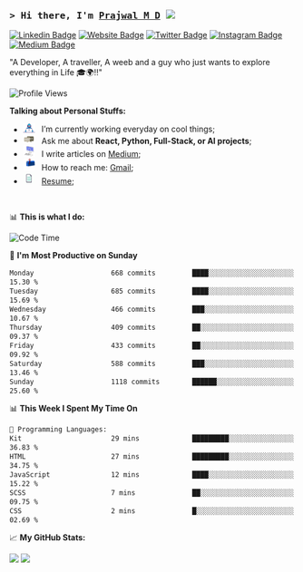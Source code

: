 ### <samp>&gt; Hi there, I'm <a href="https://prajwalmd.vercel.app/" target="_blank">Prajwal M D</a> <img src="https://media.giphy.com/media/hvRJCLFzcasrR4ia7z/giphy.gif" width="25"> </samp>

[![Linkedin Badge](https://img.shields.io/badge/-LinkedIn-0e76a8?style=flat-square&logo=Linkedin&logoColor=white)](https://www.linkedin.com/in/prajwal-m-d)
[![Website Badge](https://img.shields.io/badge/Website-3b5998?style=flat-square&logo=google-chrome&logoColor=white)](https://prajwalmd.vercel.app/)
[![Twitter Badge](https://img.shields.io/badge/-Twitter-00acee?style=flat-square&logo=Twitter&logoColor=white)](https://x.com/PrajwalMD18)
[![Instagram Badge](https://img.shields.io/badge/-Instagram-e4405f?style=flat-square&logo=Instagram&logoColor=white)](https://www.instagram.com/_.praj.wal._/)
[![Medium Badge](https://img.shields.io/badge/medium-%2312100E.svg?&style=for-square&logo=medium&logoColor=white)](https://medium.com/@prajju.18gryphon)

"A Developer, A traveller, A weeb and a guy who just wants to explore everything in Life 🎓🌍‼️"

![Profile Views](https://komarev.com/ghpvc/?username=Prajwal18-MD&label=Profile%20views&color=0e75b6&style=flat)  

**Talking about Personal Stuffs:**

- <img src="assets/developer.gif" width="21" />&nbsp;&nbsp; I’m currently working everyday on cool things;
- <img src="assets/message.gif" width="21" />&nbsp;&nbsp; Ask me about **React, Python, Full-Stack, or AI projects**;
- <img src="assets/laptop.gif" width="21" />&nbsp;&nbsp; I write articles on [Medium](https://medium.com/@prajju.18gryphon);
- <img src="assets/letterbox.gif" width="21" />&nbsp;&nbsp; How to reach me: [Gmail](prajju.18gryphon@gmail.com);
- <img src="assets/doc.gif" width="21" />&nbsp;&nbsp; [Resume](https://portfoliochatbot-h3zm.onrender.com/resume);

</br>

📊 **This is what I do:**
<!--START_SECTION:waka-->
![Code Time](http://img.shields.io/badge/Code%20Time-37%20hrs%2019%20mins-blue)

📅 **I'm Most Productive on Sunday** 

```text
Monday                   668 commits         ████░░░░░░░░░░░░░░░░░░░░░   15.30 % 
Tuesday                  685 commits         ████░░░░░░░░░░░░░░░░░░░░░   15.69 % 
Wednesday                466 commits         ███░░░░░░░░░░░░░░░░░░░░░░   10.67 % 
Thursday                 409 commits         ██░░░░░░░░░░░░░░░░░░░░░░░   09.37 % 
Friday                   433 commits         ██░░░░░░░░░░░░░░░░░░░░░░░   09.92 % 
Saturday                 588 commits         ███░░░░░░░░░░░░░░░░░░░░░░   13.46 % 
Sunday                   1118 commits        ██████░░░░░░░░░░░░░░░░░░░   25.60 % 
```


📊 **This Week I Spent My Time On** 

```text
💬 Programming Languages: 
Kit                      29 mins             █████████░░░░░░░░░░░░░░░░   36.83 % 
HTML                     27 mins             █████████░░░░░░░░░░░░░░░░   34.75 % 
JavaScript               12 mins             ████░░░░░░░░░░░░░░░░░░░░░   15.22 % 
SCSS                     7 mins              ██░░░░░░░░░░░░░░░░░░░░░░░   09.75 % 
CSS                      2 mins              █░░░░░░░░░░░░░░░░░░░░░░░░   02.69 % 
```


<!--END_SECTION:waka-->


📈 **My GitHub Stats:**

<p>
  <img
    height="180em"
    src="https://github-readme-stats.vercel.app/api?username=Prajwal18-MD&show_icons=true&hide_border=true&count_private=true&include_all_commits=true&cache_seconds=1800"
  />
  <img
    height="180em"
    src="https://github-readme-stats.vercel.app/api/top-langs/?username=Prajwal18-MD&exclude_repo=KNN-Image-Classification&show_icons=true&hide_border=true&layout=compact&langs_count=8&cache_seconds=1800"
  />
</p>


